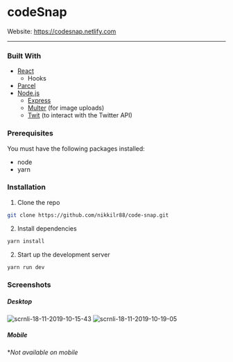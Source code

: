 # codeSnap

Website: https://codesnap.netlify.com

---

### Built With

- [React](https://reactjs.org/)
  - Hooks
- [Parcel](https://parceljs.org)
- [Node.js](https://nodejs.org/en/)
  - [Express](https://expressjs.com/)
  - [Multer](https://www.npmjs.com/package/multer) (for image uploads)
  - [Twit](https://www.npmjs.com/package/twit) (to interact with the Twitter API)

### Prerequisites

You must have the following packages installed:

- node
- yarn

### Installation

1. Clone the repo

```sh
git clone https://github.com/nikkilr88/code-snap.git
```

2. Install dependencies

```sh
yarn install
```

2. Start up the development server

```sh
yarn run dev
```

### Screenshots

##### Desktop

<img src="https://i.ibb.co/xGsr2Pw/scrnli-18-11-2019-10-15-43.png" alt="scrnli-18-11-2019-10-15-43" border="0">

<img src="https://i.ibb.co/MkVj5Rp/scrnli-18-11-2019-10-19-05.png" alt="scrnli-18-11-2019-10-19-05" border="0">

##### Mobile

\*_Not available on mobile_
